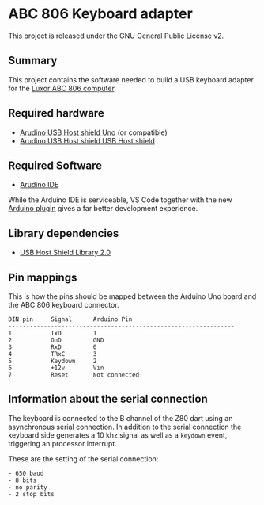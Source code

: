 # ABC 806 Keyboard adapter

This project is released under the GNU General Public License v2.

## Summary

This project contains the software needed to build a USB keyboard adapter for the [Luxor ABC 806 computer](http://www.pc-museum.com/luxor/index.htm).

## Required hardware

- [Arudino USB Host shield Uno](https://store.arduino.cc/arduino-uno-rev3) (or compatible)
- [Arudino USB Host shield USB Host shield](https://store.arduino.cc/arduino-usb-host-shield)

## Required Software

- [Arudino IDE](https://www.arduino.cc/en/main/software)
    
While the Arduino IDE is serviceable, VS Code together with the new [Arduino plugin](https://marketplace.visualstudio.com/items?itemName=vsciot-vscode.vscode-arduino) gives a far better development experience.

## Library dependencies

- [USB Host Shield Library 2.0](https://github.com/felis/USB_Host_Shield_2.0)
    
## Pin mappings

This is how the pins should be mapped between the Arduino Uno board and the ABC 806 keyboard connector.

    DIN pin     Signal      Arduino Pin
    ----------------------------------------------------------------
    1           TxD         1
    2           GnD         GND
    3           RxD         0
    4           TRxC        3
    5           Keydown     2
    6           +12v        Vin
    7           Reset       Not connected

## Information about the serial connection

The keyboard is connected to the B channel of the Z80 dart using an asynchronous serial connection. In addition to the serial connection the keyboard side generates a 10 khz signal as well as a `keydown` event, triggering an processor interrupt.

These are the setting of the serial connection:

    - 650 baud
    - 8 bits
    - no parity
    - 2 stop bits